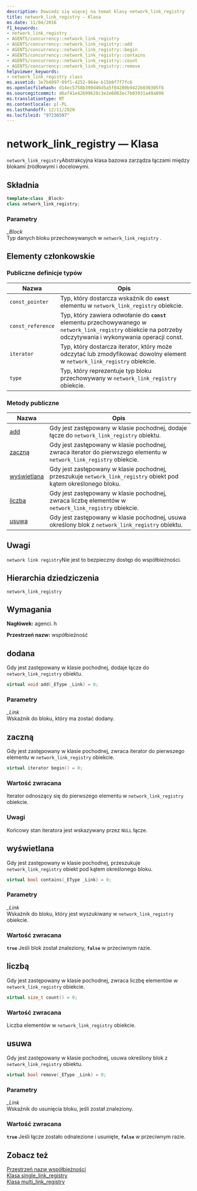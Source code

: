 ```yaml
---
description: Dowiedz się więcej na temat klasy network_link_registry
title: network_link_registry — Klasa
ms.date: 11/04/2016
f1_keywords:
- network_link_registry
- AGENTS/concurrency::network_link_registry
- AGENTS/concurrency::network_link_registry::add
- AGENTS/concurrency::network_link_registry::begin
- AGENTS/concurrency::network_link_registry::contains
- AGENTS/concurrency::network_link_registry::count
- AGENTS/concurrency::network_link_registry::remove
helpviewer_keywords:
- network_link_registry class
ms.assetid: 3e7b4097-09f1-4252-964e-b15b8f7f7fc6
ms.openlocfilehash: d14ec5758b399d46d5a5f04200b9422b030305f8
ms.sourcegitcommit: d6af41e42699628c3e2e6063ec7b03931a49a098
ms.translationtype: MT
ms.contentlocale: pl-PL
ms.lasthandoff: 12/11/2020
ms.locfileid: "97236597"
---
```

# <a name="network_link_registry-class"></a>network_link_registry — Klasa

`network_link_registry`Abstrakcyjna klasa bazowa zarządza łączami między blokami źródłowymi i docelowymi.

## <a name="syntax"></a>Składnia

```cpp
template<class _Block>
class network_link_registry;
```

### <a name="parameters"></a>Parametry

*_Block*<br/>
Typ danych bloku przechowywanych w `network_link_registry` .

## <a name="members"></a>Elementy członkowskie

### <a name="public-typedefs"></a>Publiczne definicje typów

|Nazwa|Opis|
|----------|-----------------|
|`const_pointer`|Typ, który dostarcza wskaźnik do **`const`** elementu w `network_link_registry` obiekcie.|
|`const_reference`|Typ, który zawiera odwołanie do **`const`** elementu przechowywanego w `network_link_registry` obiekcie na potrzeby odczytywania i wykonywania operacji const.|
|`iterator`|Typ, który dostarcza iterator, który może odczytać lub zmodyfikować dowolny element w `network_link_registry` obiekcie.|
|`type`|Typ, który reprezentuje typ bloku przechowywany w `network_link_registry` obiekcie.|

### <a name="public-methods"></a>Metody publiczne

|Nazwa|Opis|
|----------|-----------------|
|[add](#add)|Gdy jest zastępowany w klasie pochodnej, dodaje łącze do `network_link_registry` obiektu.|
|[zaczną](#begin)|Gdy jest zastępowany w klasie pochodnej, zwraca iterator do pierwszego elementu w `network_link_registry` obiekcie.|
|[wyświetlana](#contains)|Gdy jest zastępowany w klasie pochodnej, przeszukuje `network_link_registry` obiekt pod kątem określonego bloku.|
|[liczbą](#count)|Gdy jest zastępowany w klasie pochodnej, zwraca liczbę elementów w `network_link_registry` obiekcie.|
|[usuwa](#remove)|Gdy jest zastępowany w klasie pochodnej, usuwa określony blok z `network_link_registry` obiektu.|

## <a name="remarks"></a>Uwagi

`network link registry`Nie jest to bezpieczny dostęp do współbieżności.

## <a name="inheritance-hierarchy"></a>Hierarchia dziedziczenia

`network_link_registry`

## <a name="requirements"></a>Wymagania

**Nagłówek:** agenci. h

**Przestrzeń nazw:** współbieżność

## <a name="add"></a><a name="add"></a> dodana

Gdy jest zastępowany w klasie pochodnej, dodaje łącze do `network_link_registry` obiektu.

```cpp
virtual void add(_EType _Link) = 0;
```

### <a name="parameters"></a>Parametry

*_Link*<br/>
Wskaźnik do bloku, który ma zostać dodany.

## <a name="begin"></a><a name="begin"></a> zaczną

Gdy jest zastępowany w klasie pochodnej, zwraca iterator do pierwszego elementu w `network_link_registry` obiekcie.

```cpp
virtual iterator begin() = 0;
```

### <a name="return-value"></a>Wartość zwracana

Iterator odnoszący się do pierwszego elementu w `network_link_registry` obiekcie.

### <a name="remarks"></a>Uwagi

Końcowy stan iteratora jest wskazywany przez `NULL` łącze.

## <a name="contains"></a><a name="contains"></a> wyświetlana

Gdy jest zastępowany w klasie pochodnej, przeszukuje `network_link_registry` obiekt pod kątem określonego bloku.

```cpp
virtual bool contains(_EType _Link) = 0;
```

### <a name="parameters"></a>Parametry

*_Link*<br/>
Wskaźnik do bloku, który jest wyszukiwany w `network_link_registry` obiekcie.

### <a name="return-value"></a>Wartość zwracana

**`true`** Jeśli blok został znaleziony, **`false`** w przeciwnym razie.

## <a name="count"></a><a name="count"></a> liczbą

Gdy jest zastępowany w klasie pochodnej, zwraca liczbę elementów w `network_link_registry` obiekcie.

```cpp
virtual size_t count() = 0;
```

### <a name="return-value"></a>Wartość zwracana

Liczba elementów w `network_link_registry` obiekcie.

## <a name="remove"></a><a name="remove"></a> usuwa

Gdy jest zastępowany w klasie pochodnej, usuwa określony blok z `network_link_registry` obiektu.

```cpp
virtual bool remove(_EType _Link) = 0;
```

### <a name="parameters"></a>Parametry

*_Link*<br/>
Wskaźnik do usunięcia bloku, jeśli został znaleziony.

### <a name="return-value"></a>Wartość zwracana

**`true`** Jeśli łącze zostało odnalezione i usunięte, **`false`** w przeciwnym razie.

## <a name="see-also"></a>Zobacz też

[Przestrzeń nazw współbieżności](concurrency-namespace.md)<br/>
[Klasa single_link_registry](single-link-registry-class.md)<br/>
[Klasa multi_link_registry](multi-link-registry-class.md)
